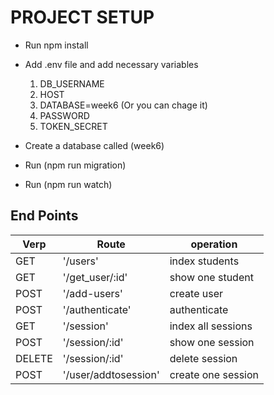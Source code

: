 # PROJECT SETUP
* Run npm install
* Add .env file and add necessary variables 
    1. DB_USERNAME
    2. HOST
    3. DATABASE=week6 (Or you can chage it)
    4. PASSWORD
    5. TOKEN_SECRET

* Create a database called (week6)
* Run (npm run migration)
* Run (npm run watch)

## End Points
| Verp   | Route                | operation          |
|--------|----------------------|--------------------|
| GET    | '/users'             | index students     |
| GET    | '/get_user/:id'      | show one student   |
| POST   | '/add-users'         | create user        |
| POST   | '/authenticate'      | authenticate       |
| GET    | '/session'           | index all sessions |
| POST   | '/session/:id'       | show one session   |
| DELETE | '/session/:id'       | delete session     |
| POST   | '/user/addtosession' | create one session |